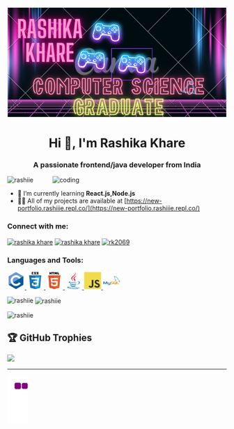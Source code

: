 ![MasterHead](https://github.com/Rashiie/Rashiie/blob/main/banner.PNG)
<h1 align="center">Hi 👋, I'm Rashika Khare</h1>
<h3 align="center">A passionate frontend/java developer from India</h3>
<img align="right" alt="coding" width="400" src="https://user-images.githubusercontent.com/59734313/157189039-c09b3e38-9f42-42c0-ab54-14f1574190a7.gif"
<p align="left"> <img src="https://komarev.com/ghpvc/?username=rashiie&label=Profile%20views&color=0e75b6&style=flat" alt="rashiie" /> </p>

- 🌱 I’m currently learning **React.js,Node.js**
- 👨‍💻 All of my projects are available at [https://new-portfolio.rashiiie.repl.co/](https://new-portfolio.rashiiie.repl.co/)

<h3 align="left">Connect with me:</h3>
<p align="left">
<a href="https://linkedin.com/in/rashika khare" target="blank"><img align="center" src="https://raw.githubusercontent.com/rahuldkjain/github-profile-readme-generator/master/src/images/icons/Social/linked-in-alt.svg" alt="rashika khare" height="30" width="40" /></a>
<a href="https://www.hackerrank.com/rashika khare" target="blank"><img align="center" src="https://raw.githubusercontent.com/rahuldkjain/github-profile-readme-generator/master/src/images/icons/Social/hackerrank.svg" alt="rashika khare" height="30" width="40" /></a>
<a href="https://auth.geeksforgeeks.org/user/rk2069" target="blank"><img align="center" src="https://raw.githubusercontent.com/rahuldkjain/github-profile-readme-generator/master/src/images/icons/Social/geeks-for-geeks.svg" alt="rk2069" height="30" width="40" /></a>
</p>

<h3 align="left">Languages and Tools:</h3>
<p align="left"> <a href="https://www.cprogramming.com/" target="_blank" rel="noreferrer"> <img src="https://raw.githubusercontent.com/devicons/devicon/master/icons/c/c-original.svg" alt="c" width="40" height="40"/> </a> <a href="https://www.w3schools.com/css/" target="_blank" rel="noreferrer"> <img src="https://raw.githubusercontent.com/devicons/devicon/master/icons/css3/css3-original-wordmark.svg" alt="css3" width="40" height="40"/> </a> <a href="https://www.w3.org/html/" target="_blank" rel="noreferrer"> <img src="https://raw.githubusercontent.com/devicons/devicon/master/icons/html5/html5-original-wordmark.svg" alt="html5" width="40" height="40"/> </a> <a href="https://www.java.com" target="_blank" rel="noreferrer"> <img src="https://raw.githubusercontent.com/devicons/devicon/master/icons/java/java-original.svg" alt="java" width="40" height="40"/> </a> <a href="https://developer.mozilla.org/en-US/docs/Web/JavaScript" target="_blank" rel="noreferrer"> <img src="https://raw.githubusercontent.com/devicons/devicon/master/icons/javascript/javascript-original.svg" alt="javascript" width="40" height="40"/> </a> <a href="https://www.mysql.com/" target="_blank" rel="noreferrer"> <img src="https://raw.githubusercontent.com/devicons/devicon/master/icons/mysql/mysql-original-wordmark.svg" alt="mysql" width="40" height="40"/> </a> </p>

<p><img align="left" src="https://github-readme-stats.vercel.app/api/top-langs?username=rashiie&show_icons=true&locale=en&layout=compact" alt="rashiie" /></p>

<p>&nbsp;<img align="center" src="https://github-readme-stats.vercel.app/api?username=rashiie&show_icons=true&locale=en" alt="rashiie" /></p>

<p><img align="center" src="https://github-readme-streak-stats.herokuapp.com/?user=rashiie&" alt="rashiie" /></p>

## 🏆 GitHub Trophies
![](https://github-profile-trophy.vercel.app/?username=Rashiie&theme=radical&no-frame=false&no-bg=true&margin-w=4)

---

<!-- Proudly created with GPRM ( https://gprm.itsvg.in ) -->



![snake gif](https://github.com/Rashiie/Rashiie/blob/output/github-contribution-grid-snake.gif)
